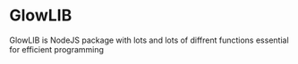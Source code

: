 # GlowLIB
GlowLIB is NodeJS package with lots and lots of diffrent functions essential for efficient programming
